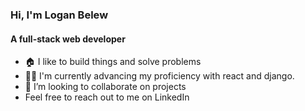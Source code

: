 ### Hi, I'm Logan Belew
#### A full-stack web developer

- 🏠 I like to build things and solve problems
- 👨‍🎓 I'm currently advancing my proficiency with react and django.
- 👯 I’m looking to collaborate on projects
- Feel free to reach out to me on LinkedIn


